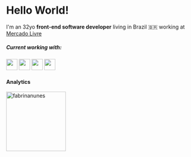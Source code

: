 
# Hello World!
I'm an 32yo <strong>front-end software developer</strong> living in Brazil 🇧🇷 working at <a href="https://static.wixstatic.com/media/c829c4_cf2114eda9f54b7783ee147c85f62111~mv2.png/v1/fill/w_640,h_644,al_c,q_90,usm_0.66_1.00_0.01,enc_auto/c829c4_cf2114eda9f54b7783ee147c85f62111~mv2.png">Mercado Livre</a>
  
<h5 align="left">Current working with:</h3>
<p>
  <img src="https://cdn.jsdelivr.net/gh/devicons/devicon/icons/javascript/javascript-plain.svg" width="30"/>
  <img src="https://cdn.jsdelivr.net/gh/devicons/devicon/icons/jest/jest-plain.svg" width="30" />
  <img src="https://cdn.jsdelivr.net/gh/devicons/devicon/icons/react/react-original.svg" width="30" />                
  <img src="https://cdn.jsdelivr.net/gh/devicons/devicon/icons/typescript/typescript-plain.svg" width="30" />
</p>

#### Analytics 
<div>
  <img height=160px src="https://github-readme-stats.vercel.app/api/top-langs?username=fabrinanunes&layout=compact&langs_count=16&theme=dracula"" alt="fabrinanunes" />
</div>

<!---
fabrinanunes/fabrinanunes is a ✨ special ✨ repository because its `README.md` (this file) appears on your GitHub profile.
You can click the Preview link to take a look at your changes.
--->
